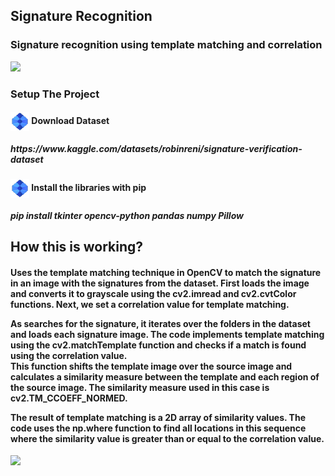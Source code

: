 <h2> Signature Recognition </h2>
<h3> Signature recognition using template matching and correlation </h3>
<img src="https://i.imgur.com/qHAcfhX.gif">
<h3> Setup The Project </h3>
 <h4><img align="center" src="https://raw.githubusercontent.com/efecanxrd/efecanxrd/main/images/xe.gif" width="30"> Download Dataset <h4>
<h5> https://www.kaggle.com/datasets/robinreni/signature-verification-dataset </h5>
<h4><img align="center" src="https://raw.githubusercontent.com/efecanxrd/efecanxrd/main/images/xe.gif" width="30"> Install the libraries with pip </h4>
 <h5>pip install tkinter opencv-python pandas numpy Pillow </h5>
<h2> How this is working? </h2>
  <h4>Uses the template matching technique in OpenCV to match the signature in an image with the signatures from the dataset.
First loads the image and converts it to grayscale using the cv2.imread and cv2.cvtColor functions. Next, we set a correlation value for template matching.

As searches for the signature, it iterates over the folders in the dataset and loads each signature image. The code implements template matching using the cv2.matchTemplate function and checks if a match is found using the correlation value. <br>
This function shifts the template image over the source image and calculates a similarity measure between the template and each region of the source image. The similarity measure used in this case is cv2.TM_CCOEFF_NORMED.

The result of template matching is a 2D array of similarity values. The code uses the np.where function to find all locations in this sequence where the similarity value is greater than or equal to the correlation value.
</h4>

<img src="https://i.hizliresim.com/mp064yd.jpeg">

